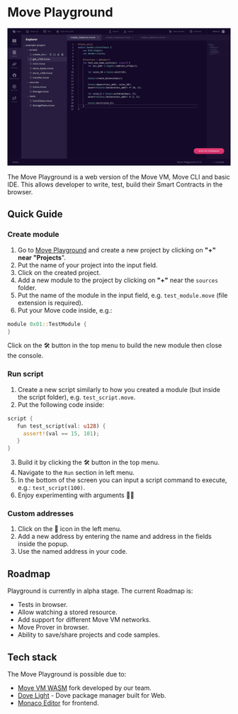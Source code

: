 # Move Playground

![Move Playground](/assets/Playground-new-ui.jpg "Move Playground")

The Move Playground is a web version of the Move VM, Move CLI and basic IDE. This allows developer to write, test, build their Smart Contracts in the browser.

## Quick Guide

### Create module

1. Go to [Move Playground](https://playground.pontem.network/) and create a new project by clicking on **"+" near "Projects**".
2. Put the name of your project into the input field.
3. Click on the created project.
4. Add a new module to the project by clicking on **"+"** near the `sources` folder.
5. Put the name of the module in the input field, e.g. `test_module.move` (file extension is required).
6. Put your Move code inside, e.g.:

```rust
module 0x01::TestModule {
}
```

Click on the 🛠️ button in the top menu to build the new module then close the console.

### Run script

1. Create a new script similarly to how you created a module (but inside the script folder), e.g. `test_script.move`.
2. Put the following code inside:

```rust
script {
   fun test_script(val: u128) {
     assert!(val == 15, 101);
   }
}
```

3. Build it by clicking the 🛠️ button in the top menu.
4. Navigate to the `Run` section in left menu. 
5. In the bottom of the screen you can input a script command to execute, e.g.: `test_script(100)`.
6. Enjoy experimenting with arguments 👩‍🔬 

### Custom addresses
 
1. Click on the 🔗 icon in the left menu.
2. Add a new address by entering the name and address in the fields inside the popup.
3. Use the named address in your code.

## Roadmap

Playground is currently in alpha stage. The current Roadmap is:

* Tests in browser.
* Allow watching a stored resource.
* Add support for different Move VM networks.
* Move Prover in browser.
* Ability to save/share projects and code samples.   

## Tech stack

The Move Playground is possible due to:

* [Move VM WASM](https://github.com/pontem-network/sp-move-vm) fork developed by our team.
* [Dove Light](https://github.com/pontem-network/dove) - Dove package manager built for Web.
* [Monaco Editor](https://github.com/microsoft/monaco-editor) for frontend.
